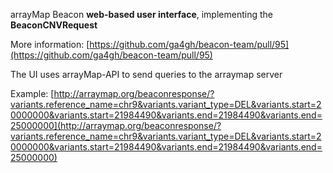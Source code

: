 arrayMap Beacon **web-based user interface**, implementing the **BeaconCNVRequest**

More information: [https://github.com/ga4gh/beacon-team/pull/95](https://github.com/ga4gh/beacon-team/pull/95)

The UI uses arrayMap-API to send queries to the arraymap server

Example: [http://arraymap.org/beaconresponse/?variants.reference_name=chr9&variants.variant_type=DEL&variants.start=20000000&variants.start=21984490&variants.end=21984490&variants.end=25000000](http://arraymap.org/beaconresponse/?variants.reference_name=chr9&variants.variant_type=DEL&variants.start=20000000&variants.start=21984490&variants.end=21984490&variants.end=25000000)
